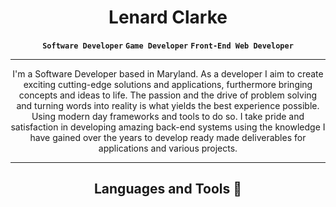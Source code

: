 # <h1 align="center">Lenard Clarke</h1>
<p align="center" dir="auto"><strong><code>Software Developer</code></strong> <strong><code>Game Developer</code></strong> <strong><code>Front-End Web Developer</code></strong></p>
<hr></hr>

<p align="center" dir="auto">I'm a Software Developer based in Maryland. As a developer I aim to create exciting cutting-edge solutions and applications, furthermore bringing concepts and ideas to life. The passion and the drive of problem solving and turning words into reality is what yields the best experience possible. Using modern day frameworks and tools to do so. I take pride and satisfaction in developing amazing back-end systems using the knowledge I have gained over the years to develop ready made deliverables for applications and various projects.</p>
<hr></hr>

## <h2 align="center" dir="auto">Languages and Tools 🧰<h2>
